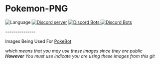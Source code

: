 # Pokemon-PNG
![Language](https://img.shields.io/badge/format-skala-%23F93B3B.svg?style=flat-square)
<a href="https://discord.gg/3Chh8gu"><img src="https://discordapp.com/api/guilds/334745231163654145/embed.png" alt="Discord server" /></a>
<a href="https://discordbots.org/bot/330488924449275916?utm_source=widget">
  <img src="https://discordbots.org/api/widget/servers/330488924449275916.png?noavatar=true" alt="Discord Bots" />
  <img src="https://discordbots.org/api/widget/status/330488924449275916.png" alt="Discord Bots" />

</a>
---------------

Images Being Used For <a href="https://github.com/Wonder-Toast/pokebot">PokeBot</a>

*which means that you may use these images since they are public <strong>However</strong> You must use indicate you are using these images from this git*
